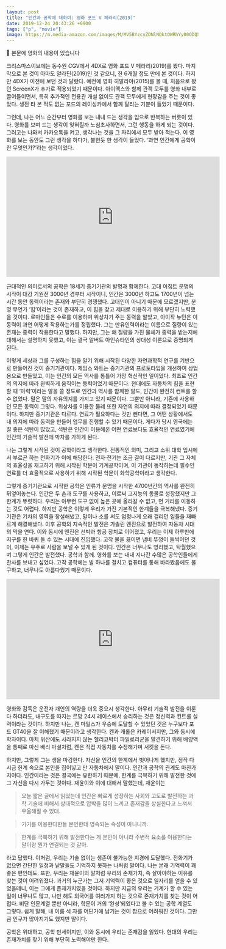 ```yaml
---
layout: post
title: "인간과 공학에 대하여: 영화 포드 V 페라리(2019)"
date: 2019-12-24 20:43:26 +0900
tags: ["p", "movie"]
image: https://m.media-amazon.com/images/M/MV5BYzcyZDNlNDktOWRhYy00ODQ5LTg1ODQtZmFmZTIyMjg2Yjk5XkEyXkFqcGdeQXVyMTkxNjUyNQ@@._V1_SY1000_SX675_AL_.jpg
---
```


📌 본문에 영화의 내용이 있습니다

크리스마스이브에는 동수원 CGV에서 4DX로 영화 포드 V 페라리(2019)를 봤다. 마지막으로 본 것이 아마도 알라딘(2019)인 것 같으니, 한 6개월 정도 만에 본 것이다. 하지만 4DX가 이전에 보던 것과 달랐다. 예전에 영화 히말라야(2015)를 볼 때, 처음으로 봤던 ScreenX가 추가로 적용되었기 때문이다. 아이맥스와 함께 관객 모두를 영화 내부로 끌어들이면서, 특히 추가적인 전용관 개설 없이도 관객 모두에게 현장감을 주는 것이 좋았다. 생전 타 본 적도 없는 포드의 레이싱카에서 함께 달리는 기분이 들었기 때문이다.

그런데, 나는 어느 순간부터 영화를 보는 내내 드는 생각을 입으로 반복하는 버릇이 있다. 영화를 보며 드는 생각이 잊혀질까 노심초사하면서, 그런 행동을 하게 되는 것이다. 그러고는 나와서 카카오톡을 켜고, 생각나는 것을 그 자리에서 모두 받아 적는다. 이 영화를 보는 동안도 그런 생각을 하다가, 불현듯 한 생각이 들었다. ‘과연 인간에게 공학이란 무엇인가?’라는 생각이었다.

<iframe width="560" height="315" src="https://www.youtube.com/embed/zyYgDtY2AMY" frameborder="0" allow="accelerometer; autoplay; encrypted-media; gyroscope; picture-in-picture" allowfullscreen></iframe>

근대적인 의미로서의 공학은 18세기 증기기관의 발명과 함께한다. 고대 이집트 문명의 시작이 대강 기원전 3000년 경부터 시작이니, 인간은 3000년 하고도 1700년이 넘는 시간 동안 동력이라는 존재와 부단히 경쟁했다. 고대인이 아니기 때문에 모르겠지만, 분명 무언가 ‘힘’이라는 것이 존재하고, 이 힘을 찾고 제대로 이용하기 위해 부단히 노력했을 것이다. 로마인들은 수로를 이용하며 위상차가 주는 동력을 알았고, 아이작 뉴턴은 이 동력이 과연 어떻게 작용하는가를 정립했다. 그는 만유인력이라는 이름으로 질량이 있는 존재는 중력이 작용한다고 말했다. 하지만, 그는 왜 질량을 가진 물체가 중력을 받는지에 대해서는 설명하지 못했고, 이는 결국 알버트 아인슈타인의 상대성 이론으로 증명되게 된다.

이렇게 세상과 그를 구성하는 힘을 알기 위해 시작된 다양한 자연과학적 연구를 기반으로 만들어진 것이 증기기관이다. 제임스 와트는 증기기관의 프로토타입을 개선하여 상업용으로 만들었고, 이는 인간의 모든 역사를 통틀어 가장 혁신적인 일이었다. 최초로 인간의 의지에 따라 완벽하게 움직이는 동력이었기 때문이다. 현대에도 자동차의 힘을 표현할 때 ‘마력’이라는 말을 쓸 정도로 인간과 역사를 함께한 말도, 인간이 완전히 컨트롤 할 수 없었다. 말은 말의 자유의지를 가지고 있기 때문이다. 그뿐만 아니라, 기존에 사용하던 모든 동력이 그렇다. 위상차를 이용한 물레 또한 자연의 의지에 따라 결정되었기 때문이다. 하지만 증기기관은 다르다. 연료가 필요하다는 것만 뺀다면, 그 어떤 상황에서도 내 의지에 따라 동력을 만들어 업무를 진행할 수 있기 때문이다. 게다가 당시 영국에는 질 좋은 석탄이 많았고, 석탄은 인간이 이용해온 어떤 연료보다도 효율적인 연료였기에 인간의 기술적 발전에 박차를 가하게 된다.

나는 그렇게 시작된 것이 공학이라고 생각한다. 전통적인 의미, 그리고 소위 대학 입시에서 부르곤 하는 전화기가 이에 해당한다. 전자·전기는 조금 결이 다르지만, 기관 그 자체의 효율성을 재고하기 위해 시작된 학문이 기계공학이며, 이 기관이 동작하는데 필수인 연료를 더 효율적으로 사용하기 위해 시작된 학문이 화학공학이라고 생각한다.

그렇게 증기기관으로 시작한 공학은 인류가 문명을 시작한 4700년간의 역사를 완전히 뒤엎어놓는다. 인간은 두 손과 도구를 사용하고, 이로써 고지능의 동물로 성장했지만 그 한계가 뚜렷하다. 우리는 아무런 도구 없이 높은 곳에 올라갈 수 없고, 먼 거리를 이동하는 것도 어렵다. 하지만 공학은 이렇게 우리가 가진 기본적인 한계들을 극복해냈다. 증기기관은 기차의 영역을 창설해냈고, 말이나 소를 써도 엄청나게 오래 걸리던 일들을 재빠르게 해결해냈다. 이후 공학의 지속적인 발전은 가솔린 엔진으로 발전하여 자동차 시대의 막을 연다. 이와 동시에 엔진은 선박과 항공 장치로 이어졌고, 우리는 이제 하루만에 지구를 한 바퀴 돌 수 있는 시대에 진입했다. 고작 물을 끓이면 냄비 뚜껑이 들썩이던 것이, 이제는 우주로 사람을 보낼 수 있게 된 것이다. 인간은 너무나도 영리했고, 탁월했으며 그렇게 인간은 발전했다. 공학과 함께. 영화를 보는 내내 지나간 수많은 공학인들에게 찬사를 보내고 싶었다. 고작 공학에는 발 하나를 걸치고 컴퓨터를 통해 바라봤음에도 불구하고, 너무나도 아름다웠기 때문이다. 

<iframe width="560" height="315" src="https://www.youtube.com/embed/I3h9Z89U9ZA" frameborder="0" allow="accelerometer; autoplay; encrypted-media; gyroscope; picture-in-picture" allowfullscreen></iframe>

영화와 감독은 운전자 개인의 역량을 더욱 중요시 생각한다. 아무리 기술적 발전을 이룬다 하더라도, 내구도를 따지는 르망 24시 레이스에서 승리하는 것은 정신력과 컨트롤 실력이라는 것이다. 하지만 나는, 켄 마일스가 우승에 도달할 수 있었던 것은 누구보다 포드 GT40을 잘 이해했기 때문이라고 생각한다. 켄과 캐롤은 카레이서지만, 그와 동시에 학자이다. 마치 위산에도 사라지지 않는 헬리코박터 파일로리균을 발견하기 위해 배양액을 통째로 마신 배리 마셜처럼, 켄은 직접 자동차를 수정해가며 서킷을 돈다.

하지만, 그렇게 그는 생을 마감한다. 자신을 인간의 한계에서 벗어나게 했지만, 정작 다시금 한계 속으로 본인을 집어넣고 만 자동차에서 말이다. 인간과 공학의 관계도 마찬가지이다. 인간이라는 것은 결국에는 유한하기 때문에, 한계를 극복하기 위해 발전한 것에 그 자신을 다시 가두는 것이다. 재윤이와 이에 대해서 말했는데, 재윤이는

> 오늘 짧은 글에서 읽었는데 인간은 빠르게 성장하는 사회와 고도로 발전하는 과학 기술에 비해서 상대적으로 압박을 많이 느끼고 존재감을 상실한다고 느껴서 우울해질 수 있대.

> 기기를 이용한다한들 본인한테 영속되는 속성이 아니니까.

> 한계를 극복하기 위해 발전한다는 게 본인이 아니라 주변적 요소를 이용한다는 말이랑 뭔가 연결되는 것 같아.

라고 답했다. 이처럼, 우리는 기술 없이는 생존이 불가능한 지경에 도달했다. 전화기가 없으면 간단한 일정과 낱말들도 기억하지 못하는 나처럼 말이다. 나는 본래 기억력이 꽤 좋은 편인데도. 또한, 우리는 재윤이의 말처럼 우리의 존재가치, 즉 살아야하는 이유를 찾는 것이 어려워졌다. 과거의 누군가는 그저 기억력이 좋은 것으로 일자리를 얻을 수 있었을테니, 이는 그에게 존재가치였을 것이다. 하지만 지금의 우리는 기계가 할 수 있는 일이 너무나도 많고, 나만 해도 외국어를 여러가지 하는 것으로 존재가치를 찾는 것이 어렵다. 비단 인문계열 뿐만 아니라, 학문이 거의 ‘완성’되었다고 볼 수 있는 공학 계열도 그렇다. 쉽게 말해, 내 이름 석 자를 어딘가에 남기는 것이 참으로 어려워진 것이다. 그만큼 인구가 많아지기도 했지만 말이다.

공학은 위대하고, 공학 만세이지만, 이와 동시에 우리는 존재감을 잃었다. 현대의 우리는 존재가치를 찾기 위해 부단히 노력해야만 한다. 
